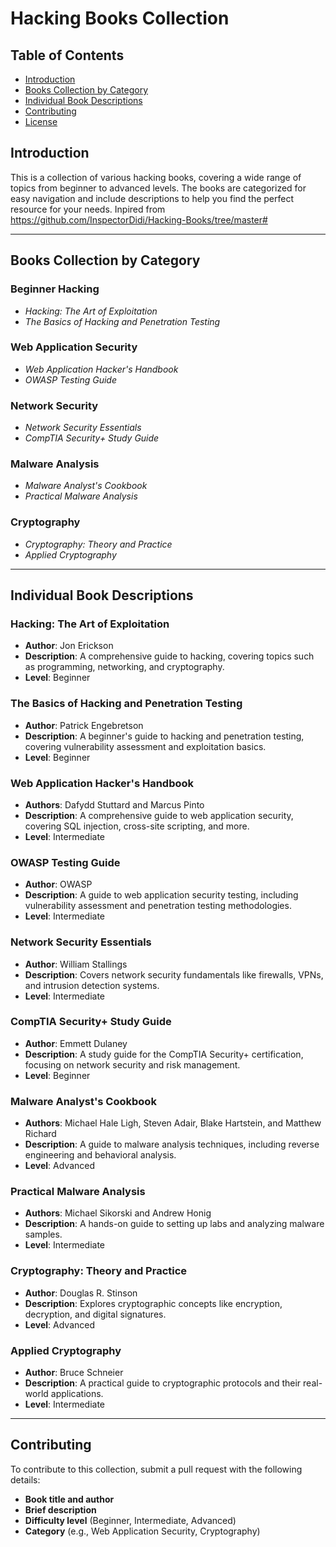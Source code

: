 # Hacking Books Collection

## Table of Contents

- [Introduction](#introduction)
- [Books Collection by Category](#books-collection-by-category)
- [Individual Book Descriptions](#individual-book-descriptions)
- [Contributing](#contributing)
- [License](#license)

## Introduction

This is a collection of various hacking books, covering a wide range of topics from beginner to advanced levels. The books are categorized for easy navigation and include descriptions to help you find the perfect resource for your needs.
Inpired from https://github.com/InspectorDidi/Hacking-Books/tree/master#

---

## Books Collection by Category

### Beginner Hacking

- _Hacking: The Art of Exploitation_
- _The Basics of Hacking and Penetration Testing_

### Web Application Security

- _Web Application Hacker's Handbook_
- _OWASP Testing Guide_

### Network Security

- _Network Security Essentials_
- _CompTIA Security+ Study Guide_

### Malware Analysis

- _Malware Analyst's Cookbook_
- _Practical Malware Analysis_

### Cryptography

- _Cryptography: Theory and Practice_
- _Applied Cryptography_

---

## Individual Book Descriptions

### Hacking: The Art of Exploitation

- **Author**: Jon Erickson
- **Description**: A comprehensive guide to hacking, covering topics such as programming, networking, and cryptography.
- **Level**: Beginner

### The Basics of Hacking and Penetration Testing

- **Author**: Patrick Engebretson
- **Description**: A beginner's guide to hacking and penetration testing, covering vulnerability assessment and exploitation basics.
- **Level**: Beginner

### Web Application Hacker's Handbook

- **Authors**: Dafydd Stuttard and Marcus Pinto
- **Description**: A comprehensive guide to web application security, covering SQL injection, cross-site scripting, and more.
- **Level**: Intermediate

### OWASP Testing Guide

- **Author**: OWASP
- **Description**: A guide to web application security testing, including vulnerability assessment and penetration testing methodologies.
- **Level**: Intermediate

### Network Security Essentials

- **Author**: William Stallings
- **Description**: Covers network security fundamentals like firewalls, VPNs, and intrusion detection systems.
- **Level**: Intermediate

### CompTIA Security+ Study Guide

- **Author**: Emmett Dulaney
- **Description**: A study guide for the CompTIA Security+ certification, focusing on network security and risk management.
- **Level**: Beginner

### Malware Analyst's Cookbook

- **Authors**: Michael Hale Ligh, Steven Adair, Blake Hartstein, and Matthew Richard
- **Description**: A guide to malware analysis techniques, including reverse engineering and behavioral analysis.
- **Level**: Advanced

### Practical Malware Analysis

- **Authors**: Michael Sikorski and Andrew Honig
- **Description**: A hands-on guide to setting up labs and analyzing malware samples.
- **Level**: Intermediate

### Cryptography: Theory and Practice

- **Author**: Douglas R. Stinson
- **Description**: Explores cryptographic concepts like encryption, decryption, and digital signatures.
- **Level**: Advanced

### Applied Cryptography

- **Author**: Bruce Schneier
- **Description**: A practical guide to cryptographic protocols and their real-world applications.
- **Level**: Intermediate

---

## Contributing

To contribute to this collection, submit a pull request with the following details:

- **Book title and author**
- **Brief description**
- **Difficulty level** (Beginner, Intermediate, Advanced)
- **Category** (e.g., Web Application Security, Cryptography)
